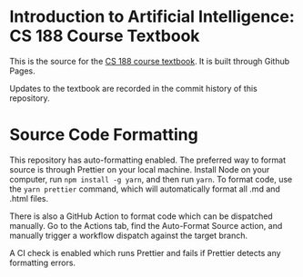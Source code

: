 # Introduction to Artificial Intelligence: CS 188 Course Textbook

This is the source for the [CS 188 course textbook](https://inst.eecs.berkeley.edu/~cs188/textbook/). It is built through Github Pages.

Updates to the textbook are recorded in the commit history of this repository.

# Source Code Formatting

This repository has auto-formatting enabled. The preferred way to format source is through Prettier on your local machine. Install Node on your computer, run `npm install -g yarn`, and then run `yarn`. To format code, use the `yarn prettier` command, which will automatically format all .md and .html files.

There is also a GitHub Action to format code which can be dispatched manually. Go to the Actions tab, find the Auto-Format Source action, and manually trigger a workflow dispatch against the target branch.

A CI check is enabled which runs Prettier and fails if Prettier detects any formatting errors.
